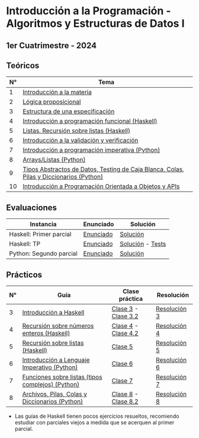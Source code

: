 # Introducción a la Programación - Algoritmos y Estructuras de Datos I

## 1er Cuatrimestre - 2024

## Teóricos

| N° | Tema                                                                                          |
|-----|----------------------------------------------------------------------------------------------|
| 1   | [Introducción a la materia](https://github.com/blatth/introprog/blob/master/Teoricos/Teorico1.pdf)
| 2   | [Lógica proposicional](https://github.com/blatth/introprog/blob/master/Teoricos/Teorico2.pdf)
| 3   | [Estructura de una especificación](https://github.com/blatth/introprog/blob/master/Teoricos/Teorico3.pdf)
| 4   | [Introducción a programación funcional (Haskell)](https://github.com/blatth/introprog/blob/master/Teoricos/Teorico4.pdf)
| 5   | [Listas. Recursión sobre listas (Haskell)](https://github.com/blatth/introprog/blob/master/Teoricos/Teorico5.pdf)
| 6   | [Introducción a la validación y verificación](https://github.com/blatth/introprog/blob/master/Teoricos/Teorico6.pdf)
| 7   | [Introducción a programación imperativa (Python)](https://github.com/blatth/introprog/blob/master/Teoricos/Teorico7.pdf)
| 8   | [Arrays/Listas (Python)](https://github.com/blatth/introprog/blob/master/Teoricos/Teorico8.pdf)
| 9   | [Tipos Abstractos de Datos, Testing de Caja Blanca, Colas, Pilas y Diccionarios (Python)](https://github.com/blatth/introprog/blob/master/Teoricos/Teorico9.pdf)
| 10  | [Introducción a Programación Orientada a Objetos y APIs](https://github.com/blatth/introprog/blob/master/Teoricos/Teorico10.pdf)

## Evaluaciones
| Instancia | Enunciado                                                                                          | Solución                                                                                                      |
|----------------------------------|----------------------------------------------------------------------------------------------------|----------------------------------------------------------------------------------------|
| Haskell: Primer parcial   | [Enunciado](https://github.com/blatth/introprog/blob/master/Parciales/Parcial%20Haskell/Parcial2024TN.hs) | [Solución](https://github.com/blatth/introprog/blob/master/Parciales/Parcial%20Haskell/Parcial2024TN.hs)
| Haskell: TP   | [Enunciado](https://github.com/blatth/introprog/blob/master/TP/Enunciado.pdf) | [Solución](https://github.com/blatth/introprog/blob/master/TP/Solucion.hs) - [Tests](https://github.com/blatth/introprog/blob/master/TP/test-grupo.hs)
| Python: Segundo parcial   | [Enunciado]() | [Solución]()

## Prácticos

| N° |                  Guía                            | Clase práctica | Resolución |
|----|--------------------------------------------------|----------------|------------|
| 3  | [Introducción a Haskell](https://github.com/blatth/introprog/blob/master/Gu%C3%ADas/Guia3.pdf)                        | [Clase 3](https://github.com/blatth/introprog/blob/master/Practicas/Practica3_Clase.pdf) - [Clase 3.2](https://github.com/blatth/introprog/blob/master/Practicas/Practica3_Clase2.pdf) | [Resolución 3](https://github.com/blatth/introprog/tree/master/Practicas/Practica_3_Ejercicio_clase)
| 4  | [Recursión sobre números enteros (Haskell)](https://github.com/blatth/introprog/blob/master/Gu%C3%ADas/Guia4.pdf)       | [Clase 4](https://github.com/blatth/introprog/blob/master/Practicas/Practica4_Clase.pdf) - [Clase 4.2](https://github.com/blatth/introprog/blob/master/Practicas/Practica4_Clase2.pdf) | [Resolución 4](https://github.com/blatth/introprog/tree/master/Practicas/Practica_4_Ejercicios)
| 5  | [Recursión sobre listas (Haskell)](https://github.com/blatth/introprog/blob/master/Gu%C3%ADas/Guia5.pdf)                | [Clase 5](https://github.com/blatth/introprog/blob/master/Practicas/Practica5_Clase.pdf) | [Resolución 5](https://github.com/blatth/introprog/tree/master/Practicas/Practica_5_Ejercicios)
| 6  | [Introducción a Lenguaje Imperativo (Python)](https://github.com/blatth/introprog/blob/master/Gu%C3%ADas/Guia6.pdf)     | [Clase 6](https://github.com/blatth/introprog/blob/master/Practicas/Practica6_Clase.pdf) | [Resolución 6](https://github.com/blatth/introprog/tree/master/Practicas/Practica_6_Ejercicios)
| 7  | [Funciones sobre listas (tipos complejos) (Python)](https://github.com/blatth/introprog/blob/master/Gu%C3%ADas/Guia7.pdf)| [Clase 7](https://github.com/blatth/introprog/blob/master/Practicas/Practica7_Clase.pdf) | [Resolución 7](https://github.com/blatth/introprog/tree/master/Practicas/Practica_7_Ejercicios)
| 8  | [Archivos, Pilas, Colas y Diccionarios (Python)](https://github.com/blatth/introprog/blob/master/Gu%C3%ADas/Guia8.pdf)  | [Clase 8](https://github.com/blatth/introprog/blob/master/Practicas/Practica8_Clase.pdf) - [Clase 8.2](https://github.com/blatth/introprog/blob/master/Practicas/Practica8_Clase2.pdf)| [Resolución 8](https://github.com/blatth/introprog/tree/master/Practicas/Practica_8_Ejercicios)

* Las guías de Haskell tienen pocos ejercicios resueltos, recomiendo estudiar con parciales viejos a medida que se acerquen al primer parcial.
